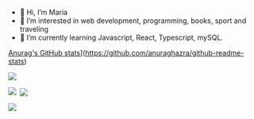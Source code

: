 - 👋 Hi, I’m Maria
- 👀 I’m interested in web development, programming, books, sport and traveling
- 🌱 I’m currently learning Javascript, React, Typescript, mySQL.

[Anurag's GitHub stats](https://github-readme-stats.vercel.app/api?username=angemariya)](https://github.com/anuraghazra/github-readme-stats)

<p align="left"> <img src="https://komarev.com/ghpvc/?username=angemariya&label=Profile%20views&color=0e75b6&style=flat"/> </p>

<p><img align="left" src="https://github-readme-stats.vercel.app/api/top-langs?username=angemariya&show_icons=true&locale=en&layout=compact" /></p>

<p>&nbsp;<img align="center" src="https://github-readme-stats.vercel.app/api?username=angemariya&show_icons=true&locale=en"/></p>

<p><img align="center" src="https://github-readme-streak-stats.herokuapp.com/?user=angemariya&"/></p>
